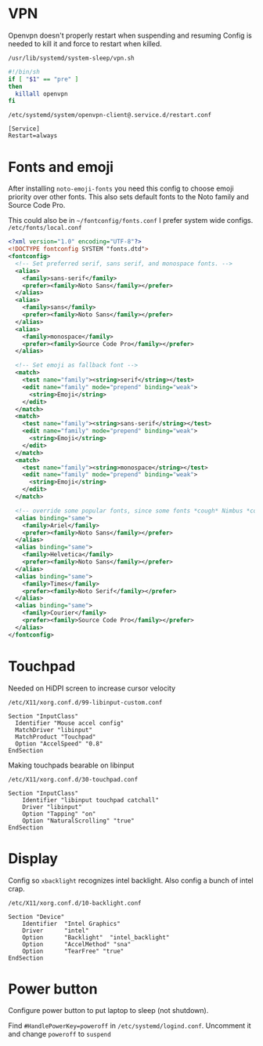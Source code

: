 # VPN
Openvpn doesn't properly restart when suspending and resuming
Config is needed to kill it and force to restart when killed.

`/usr/lib/systemd/system-sleep/vpn.sh`
```bash
#!/bin/sh
if [ "$1" == "pre" ]
then
  killall openvpn
fi
```

`/etc/systemd/system/openvpn-client@.service.d/restart.conf`
```
[Service]
Restart=always
```

# Fonts and emoji
After installing `noto-emoji-fonts` you need this config to choose emoji priority over other fonts. This also sets default fonts to the Noto family and Source Code Pro.

This could also be in `~/fontconfig/fonts.conf` I prefer system wide configs.
`/etc/fonts/local.conf`
```xml
<?xml version="1.0" encoding="UTF-8"?>
<!DOCTYPE fontconfig SYSTEM "fonts.dtd">
<fontconfig>
  <!-- Set preferred serif, sans serif, and monospace fonts. -->
  <alias>
    <family>sans-serif</family>
    <prefer><family>Noto Sans</family></prefer>
  </alias>
  <alias>
    <family>sans</family>
    <prefer><family>Noto Sans</family></prefer>
  </alias>
  <alias>
    <family>monospace</family>
    <prefer><family>Source Code Pro</family></prefer>
  </alias>

  <!-- Set emoji as fallback font -->
  <match>
    <test name="family"><string>serif</string></test>
    <edit name="family" mode="prepend" binding="weak">
      <string>Emoji</string>
    </edit>
  </match>
  <match>
    <test name="family"><string>sans-serif</string></test>
    <edit name="family" mode="prepend" binding="weak">
      <string>Emoji</string>
    </edit>
  </match>
  <match>
    <test name="family"><string>monospace</string></test>
    <edit name="family" mode="prepend" binding="weak">
      <string>Emoji</string>
    </edit>
  </match>

  <!-- override some popular fonts, since some fonts *cough* Nimbus *cough* are aggressively aliasing MS fonts :| -->
  <alias binding="same">
    <family>Ariel</family>
    <prefer><family>Noto Sans</family></prefer>
  </alias>
  <alias binding="same">
    <family>Helvetica</family>
    <prefer><family>Noto Sans</family></prefer>
  </alias>
  <alias binding="same">
    <family>Times</family>
    <prefer><family>Noto Serif</family></prefer>
  </alias>
  <alias binding="same">
    <family>Courier</family>
    <prefer><family>Source Code Pro</family></prefer>
  </alias>
</fontconfig>
```

# Touchpad
Needed on HiDPI screen to increase cursor velocity

`/etc/X11/xorg.conf.d/99-libinput-custom.conf`
```
Section "InputClass"
  Identifier "Mouse accel config"
  MatchDriver "libinput"
  MatchProduct "Touchpad"
  Option "AccelSpeed" "0.8"
EndSection
```

Making touchpads bearable on libinput

`/etc/X11/xorg.conf.d/30-touchpad.conf`
```
Section "InputClass"
    Identifier "libinput touchpad catchall"
    Driver "libinput"
    Option "Tapping" "on"
    Option "NaturalScrolling" "true"
EndSection
```

# Display
Config so `xbacklight` recognizes intel backlight. Also config a bunch of intel crap.

`/etc/X11/xorg.conf.d/10-backlight.conf`
```
Section "Device"
    Identifier  "Intel Graphics"
    Driver      "intel"
    Option      "Backlight"  "intel_backlight"
    Option      "AccelMethod" "sna"
    Option      "TearFree" "true"
EndSection
```

# Power button
Configure power button to put laptop to sleep (not shutdown).

Find `#HandlePowerKey=poweroff` in `/etc/systemd/logind.conf`. Uncomment it and change `poweroff` to `suspend`
